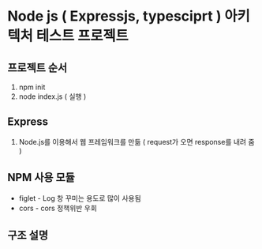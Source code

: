 # Node js ( Expressjs, typesciprt ) 아키텍처 테스트 프로젝트

## 프로젝트 순서
1. npm init <br/> 
2. node index.js ( 실행 ) <br/>

## Express
1. Node.js를 이용해서 웹 프레임워크를 만듦 ( request가 오면 response를 내려 줌 )<br/>


## NPM 사용 모듈
* figlet - Log 창 꾸미는 용도로 많이 사용됨
* cors - cors 정책위반 우회

## 구조 설명
